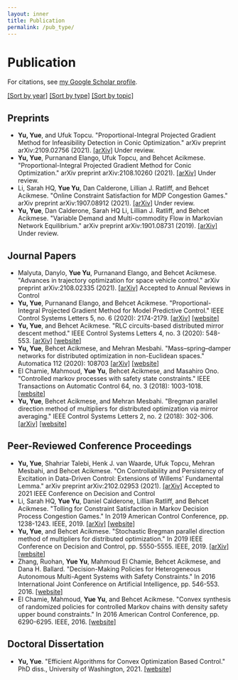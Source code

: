 ```yaml
---
layout: inner
title: Publication
permalink: /pub_type/
---
```

# Publication

For citations, see [my Google Scholar profile](https://scholar.google.com/citations?user=OLBBvYEAAAAJ&hl=en).

[[Sort by year]](/pub_year.md) [[Sort by type]](/pub_type.md) [[Sort by topic]](/pub_topic.md)

## Preprints

* **Yu, Yue**, and Ufuk Topcu. "Proportional-Integral Projected Gradient Method for Infeasibility Detection in Conic Optimization." arXiv preprint arXiv:2109.02756 (2021). [[arXiv]](https://arxiv.org/pdf/2109.02756.pdf) Under review.
* **Yu, Yue**, Purnanand Elango, Ufuk Topcu, and Behcet Acikmese. "Proportional-Integral Projected Gradient Method for Conic Optimization." arXiv preprint arXiv:2108.10260 (2021). [[arXiv]](https://arxiv.org/pdf/2108.10260.pdf) Under review.
* Li, Sarah HQ, **Yue Yu**, Dan Calderone, Lillian J. Ratliff, and Behcet Acikmese. "Online Constraint Satisfaction for MDP Congestion Games." arXiv preprint arXiv:1907.08912 (2021). [[arXiv]](https://arxiv.org/pdf/1907.08912.pdf) Under review.
* **Yu, Yue**, Dan Calderone, Sarah HQ Li, Lillian J. Ratliff, and Behcet Acikmese. "Variable Demand and Multi-commodity Flow in Markovian Network Equilibrium." arXiv preprint arXiv:1901.08731 (2019). [[arXiv]](https://arxiv.org/pdf/1901.08731.pdf) Under review.


## Journal Papers

* Malyuta, Danylo, **Yue Yu**, Purnanand Elango, and Behcet Acikmese. "Advances in trajectory optimization for space vehicle control." arXiv preprint arXiv:2108.02335 (2021). [[arXiv]](https://arxiv.org/pdf/2108.02335.pdf) Accepted to Annual Reviews in Control
* **Yu, Yue**, Purnanand Elango, and Behcet Acikmese. "Proportional-Integral Projected Gradient Method for Model Predictive Control." IEEE Control Systems Letters 5, no. 6 (2020): 2174-2179. [[arXiv]](https://arxiv.org/pdf/2009.06980.pdf) [[website]](https://ieeexplore.ieee.org/abstract/document/9295329)
* **Yu, Yue**, and Behcet Acikmese. "RLC circuits-based distributed mirror descent method." IEEE Control Systems Letters 4, no. 3 (2020): 548-553. [[arXiv]](https://arxiv.org/pdf/1911.06273.pdf) [[website]](https://ieeexplore.ieee.org/abstract/document/8993740)
* **Yu, Yue**, Behcet Acikmese, and Mehran Mesbahi. "Mass–spring–damper networks for distributed optimization in non-Euclidean spaces." Automatica 112 (2020): 108703 [[arXiv]](https://arxiv.org/pdf/1808.01999.pdf) [[website]](https://www.sciencedirect.com/science/article/pii/S0005109819305667?casa_token=BkKMaJwzXOUAAAAA:s6CNAdFXqRAxY3qDR4IXmPFy5vbAy9nz1YzYfYbdxMw6SYK_2zrTbiP7P8kFXRfK3mv-fi_5Jg)
* El Chamie, Mahmoud, **Yue Yu**, Behcet Acikmese, and Masahiro Ono. "Controlled markov processes with safety state constraints." IEEE Transactions on Automatic Control 64, no. 3 (2018): 1003-1018. [[website]](https://ieeexplore.ieee.org/abstract/document/8391697)
* **Yu, Yue**, Behcet Acikmese, and Mehran Mesbahi. "Bregman parallel direction method of multipliers for distributed optimization via mirror averaging." IEEE Control Systems Letters 2, no. 2 (2018): 302-306. [[arXiv]](https://arxiv.org/pdf/1802.06835.pdf) [[website]](https://ieeexplore.ieee.org/abstract/document/8354719/?casa_token=h5MFx4g3e7YAAAAA:QiPM9epkzIYAekhPhDQQ6d7EVxD89c3Eyh2swNoz7RWYDW9SSrErqV9vnVXU0zcK9YVqN7Tz6g)


## Peer-Reviewed Conference Proceedings

* **Yu, Yue**, Shahriar Talebi, Henk J. van Waarde, Ufuk Topcu, Mehran Mesbahi, and Behcet Acikmese. "On Controllability and Persistency of Excitation in Data-Driven Control: Extensions of Willems' Fundamental Lemma." arXiv preprint arXiv:2102.02953 (2021). [[arXiv]](https://arxiv.org/pdf/2102.02953.pdf) Accepted to 2021 IEEE Conference on Decision and Control 
* Li, Sarah HQ, **Yue Yu**, Daniel Calderone, Lillian Ratliff, and Behcet Acikmese. "Tolling for Constraint Satisfaction in Markov Decision Process Congestion Games." In 2019 American Control Conference, pp. 1238-1243. IEEE, 2019. [[arXiv]](https://arxiv.org/pdf/1903.00747.pdf) [[website]](https://ieeexplore.ieee.org/abstract/document/8814925/?casa_token=ahnd0VNwc0EAAAAA:M4-d3ZQwqh3z8z3QFDQNxbxSTfhfwffMphToUT3jUKuiamR1Gwc19dtObNxjYYCBzGBST865lQ)
* **Yu, Yue**, and Behcet Acikmese. "Stochastic Bregman parallel direction method of multipliers for distributed optimization." In 2019 IEEE Conference on Decision and Control, pp. 5550-5555. IEEE, 2019. [[arXiv]](https://arxiv.org/pdf/1902.09695.pdf) [[website]](https://ieeexplore.ieee.org/abstract/document/9029539?casa_token=KXuBzjFReGkAAAAA:ul6TSzYr6Y0kBmRuJSzoP51WSFQ1gUXsXAZ-yfkHy2k2786h9XyVYvJFbPxi1xJHESv0Oj9WmA)
* Zhang, Ruohan, **Yue Yu**, Mahmoud El Chamie, Behcet Acikmese, and Dana H. Ballard. "Decision-Making Policies for Heterogeneous Autonomous Multi-Agent Systems with Safety Constraints." In 2016 International Joint Conference on Artificial Intelligence, pp. 546-553. 2016. [[website]](https://www.ijcai.org/Proceedings/16/Papers/084.pdf)
* El Chamie, Mahmoud, **Yue Yu**, and Behcet Acikmese. "Convex synthesis of randomized policies for controlled Markov chains with density safety upper bound constraints." In 2016 American Control Conference, pp. 6290-6295. IEEE, 2016. [[website]](https://ieeexplore.ieee.org/abstract/document/7526658/?casa_token=tPuIZiWwS4IAAAAA:p759gqSy6m-GyS1gFVV4f26k4m2W9aAxguo2Bdt9lYoLUFwtGAvtLC1EOcMFVB8mgLbT6Ay6ZQ)

## Doctoral Dissertation

* **Yu, Yue**. "Efficient Algorithms for Convex Optimization Based Control." PhD diss., University of Washington, 2021. [[website]](https://www.proquest.com/docview/2529309270?pq-origsite=gscholar&fromopenview=true)
